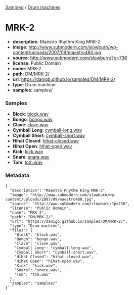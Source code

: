 [Sampled](https://danigb.github.io/sampled)
/
[Drum machines](https://danigb.github.io/sampled/DM)

# MRK-2

- __description__: Maestro Rhythm King MRK-2
- __image__: http://www.submodern.com/slowburn/wp-content/uploads/2007/09/maestro480.jpg
- __source__: http://www.submodern.com/slowburn/?p=736
- __license__: Public Domain
- __name__: MRK-2
- __path__: DM/MRK-2/
- __url__: https://danigb.github.io/sampled/DM/MRK-2/
- __type__: Drum machine
- __samples__: samples/

### Samples

- __Block__: [block.wav](https://danigb.github.io/sampled/DM/MRK-2/samples/block.wav)
- __Bongo__: [bongo.wav](https://danigb.github.io/sampled/DM/MRK-2/samples/bongo.wav)
- __Clave__: [clave.wav](https://danigb.github.io/sampled/DM/MRK-2/samples/clave.wav)
- __Cymball Long__: [cymball-long.wav](https://danigb.github.io/sampled/DM/MRK-2/samples/cymball-long.wav)
- __Cymball Short__: [cymball-short.wav](https://danigb.github.io/sampled/DM/MRK-2/samples/cymball-short.wav)
- __Hihat Closed__: [hihat-closed.wav](https://danigb.github.io/sampled/DM/MRK-2/samples/hihat-closed.wav)
- __Hihat Open__: [hihat-open.wav](https://danigb.github.io/sampled/DM/MRK-2/samples/hihat-open.wav)
- __Kick__: [kick.wav](https://danigb.github.io/sampled/DM/MRK-2/samples/kick.wav)
- __Snare__: [snare.wav](https://danigb.github.io/sampled/DM/MRK-2/samples/snare.wav)
- __Tom__: [tom.wav](https://danigb.github.io/sampled/DM/MRK-2/samples/tom.wav)
### Metadata

```
{
  "description": "Maestro Rhythm King MRK-2",
  "image": "http://www.submodern.com/slowburn/wp-content/uploads/2007/09/maestro480.jpg",
  "source": "http://www.submodern.com/slowburn/?p=736",
  "license": "Public Domain",
  "name": "MRK-2",
  "path": "DM/MRK-2/",
  "url": "https://danigb.github.io/sampled/DM/MRK-2/",
  "type": "Drum machine",
  "files": {
    "Block": "block.wav",
    "Bongo": "bongo.wav",
    "Clave": "clave.wav",
    "Cymball Long": "cymball-long.wav",
    "Cymball Short": "cymball-short.wav",
    "Hihat Closed": "hihat-closed.wav",
    "Hihat Open": "hihat-open.wav",
    "Kick": "kick.wav",
    "Snare": "snare.wav",
    "Tom": "tom.wav"
  },
  "samples": "samples/"
}```
